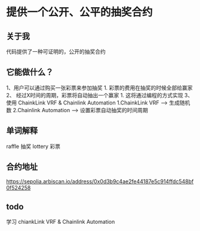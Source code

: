 # 提供一个公开、公平的抽奖合约
## 关于我
代码提供了一种可证明的，公开的抽奖合约

## 它能做什么？
1、用户可以通过购买一张彩票来参加抽奖
    1. 彩票的费用在抽奖的时候全部给赢家
2、 经过X时间的周期，彩票将自动抽出一个赢家
    1. 这将通过编程的方式实现
3、使用 ChainkLink VRF & Chainlink Automation
    1.ChainkLink VRF --> 生成随机数
    2.Chainlink Automation --> 设置彩票自动抽奖的时间周期
## 单词解释
raffle 抽奖
lottery 彩票

## 合约地址
https://sepolia.arbiscan.io/address/0x0d3b9c4ae2fe44187e5c914ffdc548bf0f524258

## todo 
学习 chiankLink VRF & Chainlink Automation 
